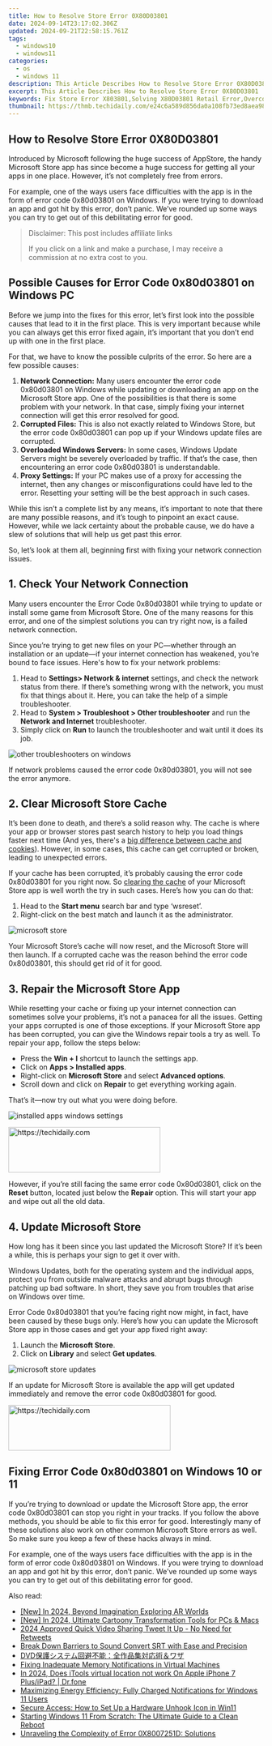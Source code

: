 ```yaml
---
title: How to Resolve Store Error 0X80D03801
date: 2024-09-14T23:17:02.306Z
updated: 2024-09-21T22:58:15.761Z
tags:
  - windows10
  - windows11
categories:
  - os
  - windows 11
description: This Article Describes How to Resolve Store Error 0X80D03801
excerpt: This Article Describes How to Resolve Store Error 0X80D03801
keywords: Fix Store Error X803801,Solving X80D03801 Retail Error,Overcome X80D03801 Sales Fault,Remedy X80D03801 Shop Glitch,Mend Store Code 0X80D03801,Correct X80D03801 Online Error,Eliminate Retail Error X80D03801
thumbnail: https://thmb.techidaily.com/e24c6a589d856da0a108fb73ed8aea987528294a85122e6caa68a425ef40bc26.jpg
---
```


## How to Resolve Store Error 0X80D03801

 Introduced by Microsoft following the huge success of AppStore, the handy Microsoft Store app has since become a huge success for getting all your apps in one place. However, it’s not completely free from errors.

 For example, one of the ways users face difficulties with the app is in the form of error code 0x80d03801 on Windows. If you were trying to download an app and got hit by this error, don’t panic. We’ve rounded up some ways you can try to get out of this debilitating error for good.

>  Disclaimer: This post includes affiliate links
>
>  If you click on a link and make a purchase, I may receive a commission at no extra cost to you.
>

## Possible Causes for Error Code 0x80d03801 on Windows PC

 Before we jump into the fixes for this error, let’s first look into the possible causes that lead to it in the first place. This is very important because while you can always get this error fixed again, it’s important that you don’t end up with one in the first place.

 For that, we have to know the possible culprits of the error. So here are a few possible causes:

1. **Network Connection:** Many users encounter the error code 0x80d03801 on Windows while updating or downloading an app on the Microsoft Store app. One of the possibilities is that there is some problem with your network. In that case, simply fixing your internet connection will get this error resolved for good.
2. **Corrupted Files:** This is also not exactly related to Windows Store, but the error code 0x80d03801 can pop up if your Windows update files are corrupted.
3. **Overloaded Windows Servers:** In some cases, Windows Update Servers might be severely overloaded by traffic. If that’s the case, then encountering an error code 0x80d03801 is understandable.
4. **Proxy Settings:** If your PC makes use of a proxy for accessing the internet, then any changes or misconfigurations could have led to the error. Resetting your setting will be the best approach in such cases.

 While this isn’t a complete list by any means, it’s important to note that there are many possible reasons, and it’s tough to pinpoint an exact cause. However, while we lack certainty about the probable cause, we do have a slew of solutions that will help us get past this error.

 So, let’s look at them all, beginning first with fixing your network connection issues.

## 1\. Check Your Network Connection

 Many users encounter the Error Code 0x80d03801 while trying to update or install some game from Microsoft Store. One of the many reasons for this error, and one of the simplest solutions you can try right now, is a failed network connection.

 Since you’re trying to get new files on your PC—whether through an installation or an update—if your internet connection has weakened, you’re bound to face issues. Here's how to fix your network problems:

1. Head to **Settings> Network & internet** settings, and check the network status from there. If there’s something wrong with the network, you must fix that things about it. Here, you can take the help of a simple troubleshooter.
2. Head to **System > Troubleshoot > Other troubleshooter** and run the **Network and Internet** troubleshooter.
3. Simply click on **Run** to launch the troubleshooter and wait until it does its job.

![other troubleshooters on windows](https://static1.makeuseofimages.com/wordpress/wp-content/uploads/2023/07/other-troubleshooters-on-windows.jpg)

 If network problems caused the error code 0x80d03801, you will not see the error anymore.

## 2\. Clear Microsoft Store Cache

 It’s been done to death, and there’s a solid reason why. The cache is where your app or browser stores past search history to help you load things faster next time (And yes, there's a [big difference between cache and cookies](https://www.makeuseof.com/difference-cache-and-cookies/)). However, in some cases, this cache can get corrupted or broken, leading to unexpected errors.

 If your cache has been corrupted, it’s probably causing the error code 0x80d03801 for you right now. So [clearing the cache](https://www.makeuseof.com/windows-11-clear-caches/) of your Microsoft Store app is well worth the try in such cases. Here’s how you can do that:

1. Head to the **Start menu** search bar and type ‘wsreset’.
2. Right-click on the best match and launch it as the administrator.

![microsoft store](https://static1.makeuseofimages.com/wordpress/wp-content/uploads/2023/07/microsoft-store.jpg)

 Your Microsoft Store’s cache will now reset, and the Microsoft Store will then launch. If a corrupted cache was the reason behind the error code 0x80d03801, this should get rid of it for good.

## 3\. Repair the Microsoft Store App

 While resetting your cache or fixing up your internet connection can sometimes solve your problems, it’s not a panacea for all the issues. Getting your apps corrupted is one of those exceptions. If your Microsoft Store app has been corrupted, you can give the Windows repair tools a try as well. To repair your app, follow the steps below:

* Press the **Win + I** shortcut to launch the settings app.
* Click on **Apps > Installed apps**.
* Right-click on **Microsoft Store** and select **Advanced options**.
* Scroll down and click on **Repair** to get everything working again.

 That’s it—now try out what you were doing before.

![installed apps windows settings](https://static1.makeuseofimages.com/wordpress/wp-content/uploads/2023/07/installed-apps-windows-settings.jpg)

<!-- affiliate ads begin -->
<a href="https://aligracehair.sjv.io/c/5597632/1918679/19272" target="_top" id="1918679">
  <img src="//a.impactradius-go.com/display-ad/19272-1918679" border="0" alt="https://techidaily.com" width="300" height="90"/>
</a>
<img height="0" width="0" src="https://aligracehair.sjv.io/i/5597632/1918679/19272" style="position:absolute;visibility:hidden;" border="0" />
<!-- affiliate ads end -->

 However, if you’re still facing the same error code 0x80d03801, click on the **Reset** button, located just below the **Repair** option. This will start your app and wipe out all the old data.

## 4\. Update Microsoft Store

 How long has it been since you last updated the Microsoft Store? If it’s been a while, this is perhaps your sign to get it over with.

 Windows Updates, both for the operating system and the individual apps, protect you from outside malware attacks and abrupt bugs through patching up bad software. In short, they save you from troubles that arise on Windows over time.

 Error Code 0x80d03801 that you’re facing right now might, in fact, have been caused by these bugs only. Here’s how you can update the Microsoft Store app in those cases and get your app fixed right away:

1. Launch the **Microsoft Store**.
2. Click on **Library** and select **Get updates**.

![microsoft store updates](https://static1.makeuseofimages.com/wordpress/wp-content/uploads/2023/07/microsoft-store-updates.jpg)

 If an update for Microsoft Store is available the app will get updated immediately and remove the error code 0x80d03801 for good.

<!-- affiliate ads begin -->
<a href="https://bluettius.sjv.io/c/5597632/2139113/17108" target="_top" id="2139113">
  <img src="//a.impactradius-go.com/display-ad/17108-2139113" border="0" alt="https://techidaily.com" width="320" height="90"/>
</a>
<img height="0" width="0" src="https://bluettius.sjv.io/i/5597632/2139113/17108" style="position:absolute;visibility:hidden;" border="0" />
<!-- affiliate ads end -->

## Fixing Error Code 0x80d03801 on Windows 10 or 11

 If you’re trying to download or update the Microsoft Store app, the error code 0x80d03801 can stop you right in your tracks. If you follow the above methods, you should be able to fix this error for good. Interestingly many of these solutions also work on other common Microsoft Store errors as well. So make sure you keep a few of these hacks always in mind.

 For example, one of the ways users face difficulties with the app is in the form of error code 0x80d03801 on Windows. If you were trying to download an app and got hit by this error, don’t panic. We’ve rounded up some ways you can try to get out of this debilitating error for good.

<span class="atpl-alsoreadstyle">Also read:</span>
<div><ul>
<li><a href="https://article-helps.techidaily.com/new-in-2024-beyond-imagination-exploring-ar-worlds/"><u>[New] In 2024, Beyond Imagination Exploring AR Worlds</u></a></li>
<li><a href="https://article-knowledge.techidaily.com/new-in-2024-ultimate-cartoony-transformation-tools-for-pcs-and-macs/"><u>[New] In 2024, Ultimate Cartoony Transformation Tools for PCs & Macs</u></a></li>
<li><a href="https://twitter-videos.techidaily.com/2024-approved-quick-video-sharing-tweet-it-up-no-need-for-retweets/"><u>2024 Approved Quick Video Sharing Tweet It Up - No Need for Retweets</u></a></li>
<li><a href="https://article-files.techidaily.com/break-down-barriers-to-sound-convert-srt-with-ease-and-precision/"><u>Break Down Barriers to Sound Convert SRT with Ease and Precision</u></a></li>
<li><a href="https://vp-tips.techidaily.com/1725290661979-dvd/"><u>DVD保護システム回避不能：全作品集対応術＆ワザ</u></a></li>
<li><a href="https://win11.techidaily.com/fixing-inadequate-memory-notifications-in-virtual-machines/"><u>Fixing Inadequate Memory Notifications in Virtual Machines</u></a></li>
<li><a href="https://iphone-location.techidaily.com/in-2024-does-itools-virtual-location-not-work-on-apple-iphone-7-plusipad-drfone-by-drfone-virtual-ios/"><u>In 2024, Does iTools virtual location not work On Apple iPhone 7 Plus/iPad? | Dr.fone</u></a></li>
<li><a href="https://win11.techidaily.com/maximizing-energy-efficiency-fully-charged-notifications-for-windows-11-users/"><u>Maximizing Energy Efficiency: Fully Charged Notifications for Windows 11 Users</u></a></li>
<li><a href="https://win11.techidaily.com/secure-access-how-to-set-up-a-hardware-unhook-icon-in-win11/"><u>Secure Access: How to Set Up a Hardware Unhook Icon in Win11</u></a></li>
<li><a href="https://win11.techidaily.com/starting-windows-11-from-scratch-the-ultimate-guide-to-a-clean-reboot/"><u>Starting Windows 11 From Scratch: The Ultimate Guide to a Clean Reboot</u></a></li>
<li><a href="https://win11.techidaily.com/unraveling-the-complexity-of-error-0x8007251d-solutions/"><u>Unraveling the Complexity of Error 0X8007251D: Solutions</u></a></li>
</ul></div>

<ins class="adsbygoogle"
      style="display:block"
      data-ad-client="ca-pub-7571918770474297"
      data-ad-slot="8358498916"
      data-ad-format="auto"
      data-full-width-responsive="true"></ins>
    